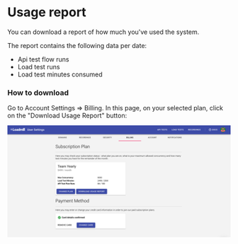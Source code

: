 # Usage report

You can download a report of how much you've used the system.

The report contains the following data per date:

* Api test flow runs
* Load test runs
* Load test minutes consumed

### How to download

Go to Account Settings =&gt; Billing. In this page, on your selected plan, click on the "Download Usage Report" button:

![Download Usage Report](../../.gitbook/assets/image%20%2827%29.png)



